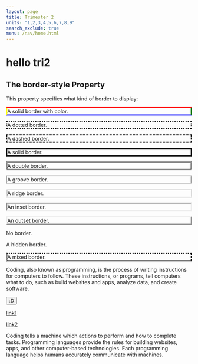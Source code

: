 ```yaml
---
layout: page
title: Trimester 2
units: "1,2,3,4,5,6,7,8,9"
search_exclude: true
menu: /nav/home.html
---
```


# hello tri2


<html>
<head>
<style>
p.example{
  border-style: solid;
  /* border-color: red; */
  border-color: red green blue yellow; /* red top, green right, blue bottom and yellow left */
}
p.dotted {border-style: dotted;}
p.dashed {border-style: dashed;}
p.solid {border-style: solid;}
p.double {border-style: double;}
p.groove {border-style: groove;}
p.ridge {border-style: ridge;}
p.inset {border-style: inset;}
p.outset {border-style: outset;}
p.none {border-style: none;}
p.hidden {border-style: hidden;}
p.mix {border-style: dotted dashed solid double;}
</style>
</head>
<body>

<h2>The border-style Property</h2>
<p>This property specifies what kind of border to display:</p>

<p class="example">A solid border with color.</p>
<p class="dotted">A dotted border.</p>
<p class="dashed">A dashed border.</p>
<p class="solid">A solid border.</p>
<p class="double">A double border.</p>
<p class="groove">A groove border.</p>
<p class="ridge">A ridge border.</p>
<p class="inset">An inset border.</p>
<p class="outset">An outset border.</p>
<p class="none">No border.</p>
<p class="hidden">A hidden border.</p>
<p class="mix">A mixed border.</p>

</body>
</html>








<div>
    <p> Coding, also known as programming, is the process of writing instructions for computers to follow. These instructions, or programs, tell computers what to do, such as build websites and apps, analyze data, and create software. </p>

<!-- button -->
<button onclick="myFunction()">:D</button>

<p id="demo"></p>

<script>
function myFunction() {
  document.getElementById("demo").innerHTML = "D:";
}
</script>
</div>

<div>
    <a href="https://miro.medium.com/v2/resize:fit:1400/0*7VyEZgzwUhQMeBqb">link1</a>
    <p> </p>
    <a href="https://media.licdn.com/dms/image/D4D12AQF6mW4EuB-99Q/article-cover_image-shrink_720_1280/0/1692951785182?e=2147483647&v=beta&t=I6_1-aBTAg0fihJHret-C4hRNuffBu8JyrqKfXsm74w">link2</a>
    <p>Coding tells a machine which actions to perform and how to complete tasks. Programming languages provide the rules for building websites, apps, and other computer-based technologies. Each programming language helps humans accurately communicate with machines.</p>
</div>